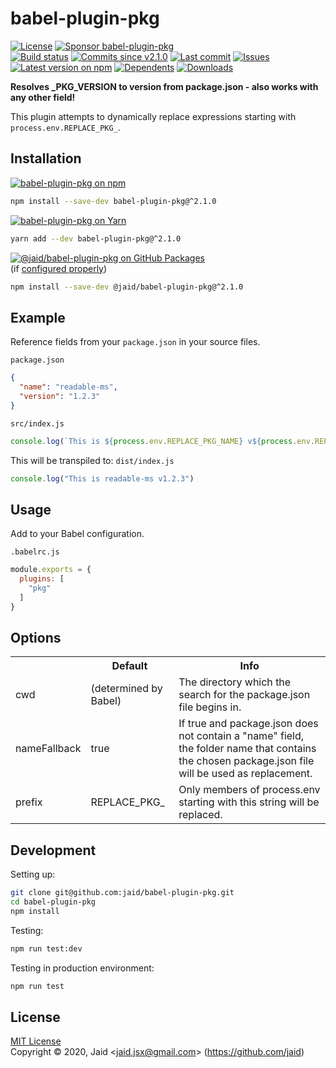 # babel-plugin-pkg


<a href="https://raw.githubusercontent.com/jaid/babel-plugin-pkg/master/license.txt"><img src="https://img.shields.io/github/license/jaid/babel-plugin-pkg?style=flat-square" alt="License"/></a> <a href="https://github.com/sponsors/jaid"><img src="https://img.shields.io/badge/<3-Sponsor-FF45F1?style=flat-square" alt="Sponsor babel-plugin-pkg"/></a>  
<a href="https://actions-badge.atrox.dev/jaid/babel-plugin-pkg/goto"><img src="https://img.shields.io/endpoint.svg?style=flat-square&url=https%3A%2F%2Factions-badge.atrox.dev%2Fjaid%2Fbabel-plugin-pkg%2Fbadge" alt="Build status"/></a> <a href="https://github.com/jaid/babel-plugin-pkg/commits"><img src="https://img.shields.io/github/commits-since/jaid/babel-plugin-pkg/v2.1.0?style=flat-square&logo=github" alt="Commits since v2.1.0"/></a> <a href="https://github.com/jaid/babel-plugin-pkg/commits"><img src="https://img.shields.io/github/last-commit/jaid/babel-plugin-pkg?style=flat-square&logo=github" alt="Last commit"/></a> <a href="https://github.com/jaid/babel-plugin-pkg/issues"><img src="https://img.shields.io/github/issues/jaid/babel-plugin-pkg?style=flat-square&logo=github" alt="Issues"/></a>  
<a href="https://npmjs.com/package/babel-plugin-pkg"><img src="https://img.shields.io/npm/v/babel-plugin-pkg?style=flat-square&logo=npm&label=latest%20version" alt="Latest version on npm"/></a> <a href="https://github.com/jaid/babel-plugin-pkg/network/dependents"><img src="https://img.shields.io/librariesio/dependents/npm/babel-plugin-pkg?style=flat-square&logo=npm" alt="Dependents"/></a> <a href="https://npmjs.com/package/babel-plugin-pkg"><img src="https://img.shields.io/npm/dm/babel-plugin-pkg?style=flat-square&logo=npm" alt="Downloads"/></a>

**Resolves _PKG_VERSION to version from package.json - also works with any other field!**


This plugin attempts to dynamically replace expressions starting with `process.env.REPLACE_PKG_`.



## Installation

<a href="https://npmjs.com/package/babel-plugin-pkg"><img src="https://img.shields.io/badge/npm-babel--plugin--pkg-C23039?style=flat-square&logo=npm" alt="babel-plugin-pkg on npm"/></a>

```bash
npm install --save-dev babel-plugin-pkg@^2.1.0
```

<a href="https://yarnpkg.com/package/babel-plugin-pkg"><img src="https://img.shields.io/badge/Yarn-babel--plugin--pkg-2F8CB7?style=flat-square&logo=yarn&logoColor=white" alt="babel-plugin-pkg on Yarn"/></a>

```bash
yarn add --dev babel-plugin-pkg@^2.1.0
```

<a href="https://github.com/jaid/babel-plugin-pkg/packages"><img src="https://img.shields.io/badge/GitHub Packages-@jaid/babel--plugin--pkg-24282e?style=flat-square&logo=github" alt="@jaid/babel-plugin-pkg on GitHub Packages"/></a>  
(if [configured properly](https://help.github.com/en/github/managing-packages-with-github-packages/configuring-npm-for-use-with-github-packages))

```bash
npm install --save-dev @jaid/babel-plugin-pkg@^2.1.0
```



## Example

Reference fields from your `package.json` in your source files.

`package.json`
```json
{
  "name": "readable-ms",
  "version": "1.2.3"
}
```

`src/index.js`
```js
console.log(`This is ${process.env.REPLACE_PKG_NAME} v${process.env.REPLACE_PKG_VERSION}`)
```

This will be transpiled to:
`dist/index.js`
```js
console.log("This is readable-ms v1.2.3")
```



## Usage

Add to your Babel configuration.

`.babelrc.js`
```js
module.exports = {
  plugins: [
    "pkg"
  ]
}
```



## Options



<table>
<tr>
<th></th>
<th>Default</th>
<th>Info</th>
</tr>
<tr>
<td>cwd</td>
<td>(determined by Babel)</td>
<td>The directory which the search for the package.json file begins in.</td>
</tr>
<tr>
<td>nameFallback</td>
<td>true</td>
<td>If true and package.json does not contain a "name" field, the folder name that contains the chosen package.json file will be used as replacement.</td>
</tr>
<tr>
<td>prefix</td>
<td>REPLACE_PKG_</td>
<td>Only members of process.env starting with this string will be replaced.</td>
</tr>
</table>











## Development



Setting up:
```bash
git clone git@github.com:jaid/babel-plugin-pkg.git
cd babel-plugin-pkg
npm install
```
Testing:
```bash
npm run test:dev
```
Testing in production environment:
```bash
npm run test
```


## License
[MIT License](https://raw.githubusercontent.com/jaid/babel-plugin-pkg/master/license.txt)  
Copyright © 2020, Jaid \<jaid.jsx@gmail.com> (https://github.com/jaid)
